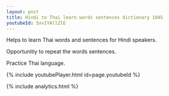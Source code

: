 ```yaml
---
layout: post
title: Hindi to Thai learn words sentences dictionary 1045 
youtubeId: 5xvIYAllZlE
---
```

 
 
Helps to learn Thai words and sentences for Hindi speakers.

Opportunitiy to repeat the words sentences. 

Practice Thai language. 
 
{% include youtubePlayer.html id=page.youtubeId %}
 
 
{% include analytics.html %}